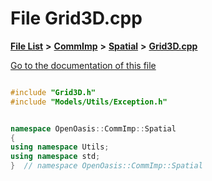

# File Grid3D.cpp

[**File List**](files.md) **>** [**CommImp**](dir_6202b98a8704f42b1ea358646461643f.md) **>** [**Spatial**](dir_47a0bcc12c466f07097ed8db741700fa.md) **>** [**Grid3D.cpp**](_grid3_d_8cpp.md)

[Go to the documentation of this file](_grid3_d_8cpp.md)


```C++

#include "Grid3D.h"
#include "Models/Utils/Exception.h"


namespace OpenOasis::CommImp::Spatial
{
using namespace Utils;
using namespace std;
}  // namespace OpenOasis::CommImp::Spatial
```



